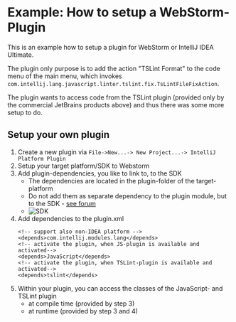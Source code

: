 # Example: How to setup a WebStorm-Plugin

This is an example how to setup a plugin for WebStorm or IntelliJ IDEA Ultimate. 

The plugin only purpose is to add the action "TSLint Format" to the code menu of the main menu, which invokes `com.intellij.lang.javascript.linter.tslint.fix.TsLintFileFixAction`. 

The plugin wants to access code from the TSLint plugin (provided only by the commercial JetBrains products above) 
and thus there was some more setup to do.


## Setup your own plugin

1. Create a new plugin via `File->New...-> New Project...-> IntelliJ Platform Plugin`
2. Setup your target platform/SDK to Webstorm
3. Add plugin-dependencies, you like to link to, to the SDK 
    * The dependencies are located in the plugin-folder of the target-platform
    * Do not add them as separate dependency to the plugin module, but to the SDK - [see forum](https://intellij-support.jetbrains.com/hc/en-us/community/posts/206762465-How-do-I-make-use-of-the-javascript-psi-)
    * ![SDK](https://raw.github.com/markiewb/idea-webstorm-pluginsetup-example/master/doc/SDK.png)
4. Add dependencies to the plugin.xml
    ```
    <!-- support also non-IDEA platform -->
    <depends>com.intellij.modules.lang</depends>
    <!-- activate the plugin, when JS-plugin is available and activated-->
    <depends>JavaScript</depends> 
    <!-- activate the plugin, when TSLint-plugin is available and activated-->
    <depends>tslint</depends>
    ```
5. Within your plugin, you can access the classes of the JavaScript- and TSLint plugin 
    * at compile time (provided by step 3)
    * at runtime (provided by step 3 and 4)
    